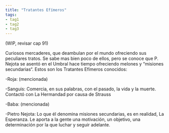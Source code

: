```yaml
---
title: "Tratantes Efímeros"
tags:
- tag1
- tag2
- tag3
---
```


(WIP, revisar cap 91)

Curiosos mercaderes, que deambulan por el mundo ofreciendo sus peculiares tratos. Se sabe mas bien poco de ellos, pero se conoce que P. Nejota se asentó en el Umbral hace tiempo ofreciendo melones y “misiones secundarias“. Estos son los Tratantes Efímeros conocidos:

-Roja: (mencionada)

-Sanguis: Comercia, en sus palabras, con el pasado, la vida y la muerte. Contactó con La Hermandad por causa de Strauss

-Baba: (mencionada)

-Pietro Nejota: Lo que él denomina misiones secundarias, es en realidad, La Esperanza. Le aporta a la gente una motivación, un objetivo, una determinación por la que luchar y seguir adelante.